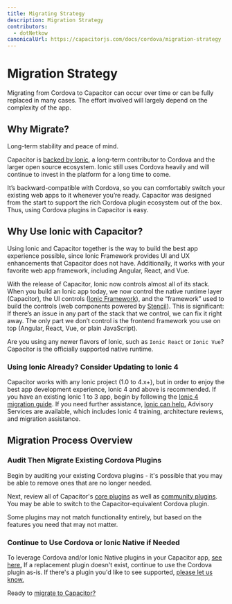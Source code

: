 ```yaml
---
title: Migrating Strategy
description: Migration Strategy
contributors:
  - dotNetkow
canonicalUrl: https://capacitorjs.com/docs/cordova/migration-strategy
---
```


# Migration Strategy

Migrating from Cordova to Capacitor can occur over time or can be fully replaced in many cases. The effort involved will largely depend on the complexity of the app.

## Why Migrate?

Long-term stability and peace of mind.

Capacitor is [backed by Ionic](https://ionicframework.com/), a long-term contributor to Cordova and the larger open source ecosystem. Ionic still uses Cordova heavily and will continue to invest in the platform for a long time to come.

It’s backward-compatible with Cordova, so you can comfortably switch your existing web apps to it whenever you’re ready. Capacitor was designed from the start to support the rich Cordova plugin ecosystem out of the box. Thus, using Cordova plugins in Capacitor is easy.

## Why Use Ionic with Capacitor?

Using Ionic and Capacitor together is the way to build the best app experience possible, since Ionic Framework provides UI and UX enhancements that Capacitor does not have. Additionally, it works with your favorite web app framework, including Angular, React, and Vue.

With the release of Capacitor, Ionic now controls almost all of its stack. When you build an Ionic app today, we now control the native runtime layer (Capacitor), the UI controls ([Ionic Framework](https://ionicframework.com)), and the “framework” used to build the controls (web components powered by [Stencil](https://stenciljs.com/)). This is significant: If there’s an issue in any part of the stack that we control, we can fix it right away. The only part we don’t control is the frontend framework you use on top (Angular, React, Vue, or plain JavaScript).

Are you using any newer flavors of Ionic, such as `Ionic React` or `Ionic Vue`? Capacitor is the officially supported native runtime.

### Using Ionic Already? Consider Updating to Ionic 4

Capacitor works with any Ionic project (1.0 to 4.x+), but in order to enjoy the best app development experience, Ionic 4 and above is recommended. If you have an existing Ionic 1 to 3 app, begin by following the [Ionic 4 migration guide](https://ionicframework.com/docs/building/migration). If you need further assistance, [Ionic can help.](https://ionicframework.com/enterprise-edition) Advisory Services are available, which includes Ionic 4 training, architecture reviews, and migration assistance.

## Migration Process Overview

### Audit Then Migrate Existing Cordova Plugins

Begin by auditing your existing Cordova plugins - it's possible that you may be able to remove ones that are no longer needed.

Next, review all of Capacitor's [core plugins](/apis/index.md) as well as [community plugins](/plugins/community.md). You may be able to switch to the Capacitor-equivalent Cordova plugin.

Some plugins may not match functionality entirely, but based on the features you need that may not matter.

### Continue to Use Cordova or Ionic Native if Needed

To leverage Cordova and/or Ionic Native plugins in your Capacitor app, [see here.](/cordova/using-cordova-plugins.md) If a replacement plugin doesn't exist, continue to use the Cordova plugin as-is. If there's a plugin you'd like to see supported, [please let us know.](https://github.com/ionic-team/capacitor/issues/new)

Ready to [migrate to Capacitor?](/cordova/migrating-from-cordova-to-capacitor.md)
